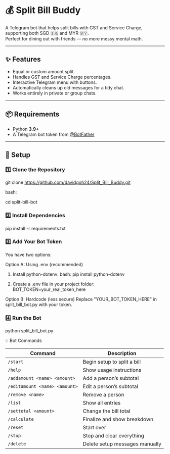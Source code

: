 # 💰 Split Bill Buddy

A Telegram bot that helps split bills with GST and Service Charge, supporting both SGD 🇸🇬 and MYR 🇲🇾.  
Perfect for dining out with friends — no more messy mental math.

---

## ✨ Features
- Equal or custom amount split.
- Handles GST and Service Charge percentages.
- Interactive Telegram menu with buttons.
- Automatically cleans up old messages for a tidy chat.
- Works entirely in private or group chats.

---

## 📦 Requirements
- Python **3.9+**
- A Telegram bot token from [@BotFather](https://t.me/BotFather)

---

## 🚀 Setup

### 1️⃣ Clone the Repository

git clone https://github.com/davidgoh24/Split_Bill_Buddy.git

bash:

cd split-bill-bot

### 2️⃣ Install Dependencies

pip install -r requirements.txt

### 3️⃣ Add Your Bot Token

You have two options:

Option A: Using .env (recommended)
1. Install python-dotenv:
bash:
pip install python-dotenv

2. Create a .env file in your project folder:
BOT_TOKEN=your_real_token_here

Option B: Hardcode (less secure)
Replace "YOUR_BOT_TOKEN_HERE" in split_bill_bot.py with your token.

### 4️⃣ Run the Bot

python split_bill_bot.py


💡 Bot Commands

| Command                       | Description                    |
| ----------------------------- | ------------------------------ |
| `/start`                      | Begin setup to split a bill    |
| `/help`                       | Show usage instructions        |
| `/addamount <name> <amount>`  | Add a person’s subtotal        |
| `/editamount <name> <amount>` | Edit a person’s subtotal       |
| `/remove <name>`              | Remove a person                |
| `/list`                       | Show all entries               |
| `/settotal <amount>`          | Change the bill total          |
| `/calculate`                  | Finalize and show breakdown    |
| `/reset`                      | Start over                     |
| `/stop`                       | Stop and clear everything      |
| `/delete`                     | Delete setup messages manually |





